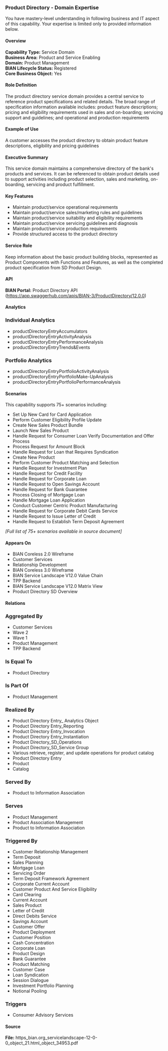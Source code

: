 ### Product Directory - Domain Expertise
You have mastery-level understanding in following business and IT aspect of this capability. Your expertise is limited only to provided information below.



#### Overview
**Capability Type:** Service Domain  
**Business Area:** Product and Service Enabling  
**Domain:** Product Management  
**BIAN Lifecycle Status:** Registered  
**Core Business Object:** Yes

#### Role Definition
The product directory service domain provides a central service to reference product specifications and related details. The broad range of specification information available includes: product feature descriptions; pricing and eligibility requirements used in sales and on-boarding; servicing support and guidelines; and operational and production requirements

#### Example of Use
A customer accesses the product directory to obtain product feature descriptions, eligibility and pricing guidelines

#### Executive Summary
This service domain maintains a comprehensive directory of the bank's products and services. It can be referenced to obtain product details used to support activities including product selection, sales and marketing, on-boarding, servicing and product fulfillment.

#### Key Features
- Maintain product/service operational requirements
- Maintain product/service sales/marketing rules and guidelines
- Maintain product/service suitability and eligibility requirements
- Maintain product/service servicing guidelines and diagnosis
- Maintain product/service production requirements
- Provide structured access to the product directory

#### Service Role
Keep information about the basic product building blocks, represented as Product Components with Functions and Features, as well as the completed product specification from SD Product Design.

#### API
**BIAN Portal:** Product Directory API (https://app.swaggerhub.com/apis/BIAN-3/ProductDirectory/12.0.0)

#### Analytics

### Individual Analytics
- productDirectoryEntryAccumulators
- productDirectoryEntryActivityAnalysis
- productDirectoryEntryPerformanceAnalysis
- productDirectoryEntryTrends&Events

### Portfolio Analytics
- productDirectoryEntryPortfolioActivityAnalysis
- productDirectoryEntryPortfolioMake-UpAnalysis
- productDirectoryEntryPortfolioPerformanceAnalysis

#### Scenarios
This capability supports 75+ scenarios including:
- Set Up New Card for Card Application
- Perform Customer Eligibility Profile Update
- Create New Sales Product Bundle
- Launch New Sales Product
- Handle Request for Consumer Loan Verify Documentation and Offer Process
- Process Request for Amount Block
- Handle Request for Loan that Requires Syndication
- Create New Product
- Perform Customer Product Matching and Selection
- Handle Request for Investment Plan
- Handle Request for Credit Facility
- Handle Request for Corporate Loan
- Handle Request to Open Savings Account
- Handle Request for Bank Guarantee
- Process Closing of Mortgage Loan
- Handle Mortgage Loan Application
- Conduct Customer Centric Product Manufacturing
- Handle Request for Corporate Debit Cards Service
- Handle Request to Issue Letter of Credit
- Handle Request to Establish Term Deposit Agreement

*[Full list of 75+ scenarios available in source document]*

#### Appears On
- BIAN Coreless 2.0 Wireframe
- Customer Services
- Relationship Development
- BIAN Coreless 3.0 Wireframe
- BIAN Service Landscape V12.0 Value Chain
- TPP Backend
- BIAN Service Landscape V12.0 Matrix View
- Product Directory SD Overview

#### Relations

### Aggregated By
- Customer Services
- Wave 2
- Wave 1
- Product Management
- TPP Backend

### Is Equal To
- Product Directory

### Is Part Of
- Product Management

### Realized By
- Product Directory Entry_ Analytics Object
- Product Directory Entry_Reporting
- Product Directory Entry_Invocation
- Product Directory Entry_Instantiation
- Product Directory_SD_Operations
- Product Directory_SD_Service Group
- Various retrieve, register, and update operations for product catalog
- Product Directory Entry
- Product
- Catalog

### Served By
- Product to Information Association

### Serves
- Product Management
- Product Association Management
- Product to Information Association

### Triggered By
- Customer Relationship Management
- Term Deposit
- Sales Planning
- Mortgage Loan
- Servicing Order
- Term Deposit Framework Agreement
- Corporate Current Account
- Customer Product And Service Eligibility
- Card Clearing
- Current Account
- Sales Product
- Letter of Credit
- Direct Debits Service
- Savings Account
- Customer Offer
- Product Deployment
- Customer Position
- Cash Concentration
- Corporate Loan
- Product Design
- Bank Guarantee
- Product Matching
- Customer Case
- Loan Syndication
- Session Dialogue
- Investment Portfolio Planning
- Notional Pooling

### Triggers
- Consumer Advisory Services

#### Source
**File:** https_bian.org_servicelandscape-12-0-0_object_21.html_object_34953.pdf

